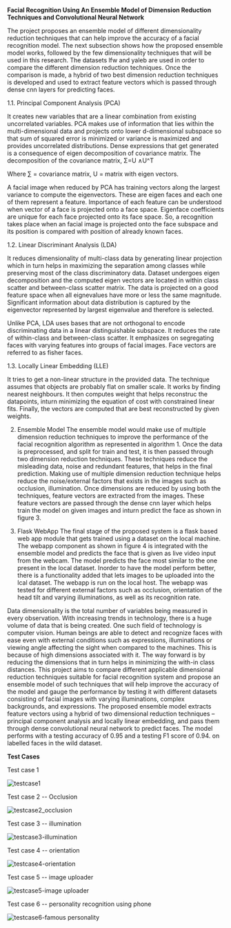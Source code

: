 **Facial Recognition Using An Ensemble Model of Dimension Reduction Techniques and Convolutional Neural Network**

The project proposes an ensemble model of different dimensionality reduction techniques that can help improve the accuracy of a facial recognition model. The next subsection shows how the proposed ensemble model works, followed by the few dimensionality techniques that will be used in this research. The datasets lfw and yaleb are used in order to compare the different dimension reduction techniques. Once the comparison is made, a hybrid of two best dimension reduction techniques is developed and used to extract feature vectors which is passed through dense cnn layers for predicting faces. 

1.1. Principal Component Analysis (PCA) 

It creates new variables that are a linear combination from existing uncorrelated variables. PCA makes use of information that lies within the multi-dimensional data and projects onto lower d-dimensional subspace so that sum of squared error is minimized or variance is maximized and provides uncorrelated distributions. Dense expressions that get generated is a consequence of eigen decomposition of covariance matrix. The decomposition of the covariance matrix,
Σ=U ∧U^T


Where ∑ = covariance matrix, U = matrix with eigen vectors.

A facial image when reduced by PCA has training vectors along the largest variance to compute the eigenvectors. These are eigen faces and each one of them represent a feature. Importance of each feature can be understood when vector of a face is projected onto a face space. Eigenface coefficients are unique for each face projected onto its face space. So, a recognition takes place when an facial image is projected onto the face subspace and its position is compared with position of already known faces.

1.2. Linear Discriminant Analysis (LDA)

It reduces dimensionality of multi-class data by generating linear projection which in turn helps in maximizing the separation among classes while preserving most of the class discriminatory data. Dataset undergoes eigen decomposition and the computed eigen vectors are located in within class scatter and between-class scatter matrix. The data is projected on a good feature space when all eignevalues have more or less the same magnitude. Significant information about data distribution is captured by the eigenvector represented by largest eigenvalue and therefore is selected.

Unlike PCA, LDA uses bases that are not orthogonal to encode discriminating data in a linear distinguishable subspace. It reduces the rate of within-class and between-class scatter. It emphasizes on segregating faces with varying features into groups of facial images. Face vectors are referred to as fisher faces.

1.3. Locally Linear Embedding (LLE)

It tries to get a non-linear structure in the provided data. The technique assumes that objects are probably flat on smaller scale. It works by finding nearest neighbours. It then computes weight that helps reconstruc the datapoints, inturn minimizing the equation of cost with constrained linear fits. Finally, the vectors are computed that are best reconstructed by given weights. 

2. Ensemble Model
The ensemble model would make use of multiple dimension reduction techniques to improve the performance of the facial recognition algorithm as represented in algorithm 1. Once the data is preprocessed, and split for train and test, it is then passed through two dimension reduction techniques. These techniques reduce the misleading data, noise and redundant features, that helps in the final prediction. Making use of multiple dimension reduction technique helps reduce the noise/external factors that exists in the images such as occlusion, illumination. Once dimensions are reduced by using both the techniques, feature vectors are extracted from the images. These feature vectors are passed through the dense cnn layer which helps train the model on given images and inturn predict the face as shown in figure 3. 

3. Flask WebApp
The final stage of the proposed system is a flask based web app module that gets trained using a dataset on the local machine. The webapp component as shown in figure 4 is integrated with the ensemble model and predicts the face that is given as live video input from the webcam. The model predicts the face most similar to the one present in the local dataset. Inorder to have the model perform better, there is a functionality added that lets images to be uploaded into the lcal dataset. The webapp is run on the local host.
The webapp was tested for different external factors such as occlusion, orientation of the head tilt and varying illuminations, as well as its recognition rate.


Data dimensionality is the total number of variables being measured in every observation. With increasing trends in technology, there is a huge volume of data that is being created. One such field of technology is computer vision. Human beings are able to detect and recognize faces with ease even with external conditions such as expressions, illuminations or viewing angle affecting the sight when compared to the machines. This is because of high dimensions associated with it. The way forward is by reducing the dimensions that in turn helps in minimizing the with-in class distances. This project aims to compare different applicable dimensional reduction techniques suitable for facial recognition system and propose an ensemble model of such techniques that will help improve the accuracy of the model and gauge the performance by testing it with different datasets consisting of facial images with varying illuminations, complex backgrounds, and expressions. The proposed ensemble model extracts feature vectors using a hybrid of two dimensional reduction techniques – principal component analysis and locally linear embedding, and pass them through dense convolutional neural network to predict faces. The model performs with a testing accuracy of 0.95 and a testing F1 score of 0.94. on labelled faces in the wild dataset. 

**Test Cases**

Test case 1

![testcase1](https://user-images.githubusercontent.com/16033184/111923913-05073880-8a78-11eb-8cac-baa1f917519a.png)

Test case 2 -- Occlusion

![testcase2_occlusion](https://user-images.githubusercontent.com/16033184/111923919-0fc1cd80-8a78-11eb-8f6e-1589044be440.png)

Test case 3 -- illumination

![testcase3-illumination](https://user-images.githubusercontent.com/16033184/111923927-194b3580-8a78-11eb-9111-b166a20e59f8.png)

Test case 4 -- orientation

![testcase4-orientation](https://user-images.githubusercontent.com/16033184/111923930-21a37080-8a78-11eb-80e4-5059e966e723.png)

Test case 5 -- image uploader

![testcase5-image uploader](https://user-images.githubusercontent.com/16033184/111923939-2b2cd880-8a78-11eb-913c-45b25960f867.png)

Test case 6 -- personality recognition using phone

![testcase6-famous personality](https://user-images.githubusercontent.com/16033184/111923968-54e5ff80-8a78-11eb-814e-278caefb6ac3.png)


